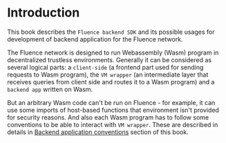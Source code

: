 # Introduction

This book describes the `Fluence backend SDK` and its possible usages for development of backend application for the Fluence network.

The Fluence network is designed to run Webassembly (Wasm) program in decentralized trustless environments. Generally it can be considered as several logical parts: a `client-side` (a frontend part used for sending requests to Wasm program), the `VM wrapper` (an intermediate layer that receives queries from client side and routes it to a Wasm program) and a `backend app` written on Wasm.

But an arbitrary Wasm code can't be run on Fluence - for example, it can use some imports of host-based functions that environment isn't provided for security reasons. And also each Wasm program has to follow some conventions to be able to interact with `VM wrapper`. These are described in details in [Backend application conventions](backend_app_convention.md) section of this book.
